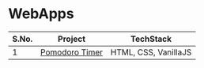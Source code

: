 # WebApps

S.No. | Project | TechStack
--- | --- | ---
1 | [Pomodoro Timer](https://shivaansh-agarwal.github.io/WebApps/Pomodoro_Clone/) | HTML, CSS, VanillaJS
